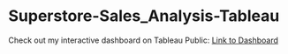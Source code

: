 # Superstore-Sales_Analysis-Tableau

Check out my interactive dashboard on Tableau Public:
[Link to Dashboard](https://public.tableau.com/views/SALESPERFORMANCE_17178500578580/Dashboard1?:language=en-US&:sid=&:display_count=n&:origin=viz_share_link)
